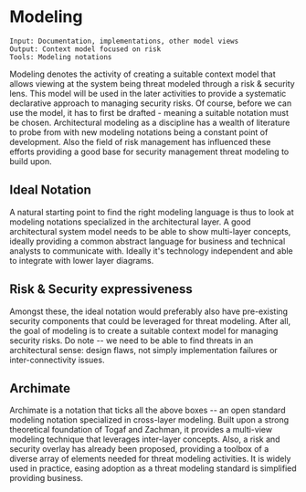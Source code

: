 # Modeling

```
Input: Documentation, implementations, other model views
Output: Context model focused on risk
Tools: Modeling notations
```

Modeling denotes the activity of creating a suitable context model that allows viewing at the system being threat modeled through a risk & security lens.
This model will be used in the later activities to provide a systematic declarative approach to managing security risks.
Of course, before we  can use the model, it has to first be drafted - meaning a suitable notation must be chosen.
Architectural modeling as a discipline has a wealth of literature to probe from with new modeling notations being a constant point of development.
Also the field of risk management has influenced these efforts providing a good base for security management threat modeling to build upon.


## Ideal Notation
A natural starting point to find the right modeling language is thus to look at modeling notations specialized in the architectural layer.
A good architectural system model needs to be able to show multi-layer concepts, ideally providing a common abstract language for business and technical analysts to communicate with.
Ideally it's technology independent and able to integrate with lower layer diagrams.


## Risk & Security expressiveness
Amongst these, the ideal notation would preferably also have pre-existing security components that could be  leveraged for threat modeling.
After all, the goal of modeling is to create a suitable context model for managing security risks.
Do note -- we need to be able to find threats in an architectural sense: design flaws, not simply implementation failures or inter-connectivity issues.

## Archimate
Archimate is a notation that ticks all the above boxes -- an open standard modeling notation specialized in cross-layer modeling.
Built upon a strong theoretical foundation of Togaf and Zachman, it provides a multi-view modeling technique that leverages inter-layer concepts.
Also, a risk and security overlay has already been proposed, providing a toolbox of a diverse array of elements needed for threat modeling activities.
It is widely used in practice, easing adoption as a threat modeling standard is simplified providing business.
